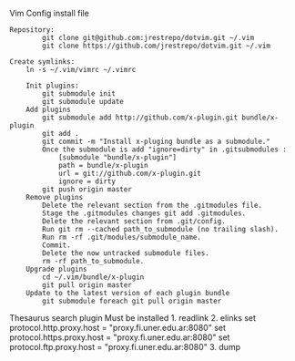 Vim Config install file

	Repository:
		    git clone git@github.com:jrestrepo/dotvim.git ~/.vim
        	git clone https://github.com/jrestrepo/dotvim.git ~/.vim

	Create symlinks:
		ln -s ~/.vim/vimrc ~/.vimrc

    	Init plugins:
        	git submodule init
        	git submodule update
        Add plugins 
            git submodule add http://github.com/x-plugin.git bundle/x-plugin
            git add .
            git commit -m "Install x-pluging bundle as a submodule."
            Once the submodule is add "ignore=dirty" in .gitsubmodules :
                [submodule "bundle/x-plugin"]
	            path = bundle/x-plugin
	            url = git://github.com/x-plugin.git
                ignore = dirty
            git push origin master    
        Remove plugins
            Delete the relevant section from the .gitmodules file.
            Stage the .gitmodules changes git add .gitmodules.
            Delete the relevant section from .git/config.
            Run git rm --cached path_to_submodule (no trailing slash).
            Run rm -rf .git/modules/submodule_name.
            Commit.
            Delete the now untracked submodule files.
            rm -rf path_to_submodule.
        Upgrade plugins
            cd ~/.vim/bundle/x-plugin
            git pull origin master
        Update to the latest version of each plugin bundle
            git submodule foreach git pull origin master


Thesaurus search plugin 
	Must be installed
    		1. readlink
    		2. elinks
				set protocol.http.proxy.host = "proxy.fi.uner.edu.ar:8080"
				set protocol.https.proxy.host = "proxy.fi.uner.edu.ar:8080"
				set protocol.ftp.proxy.host = "proxy.fi.uner.edu.ar:8080"
    		3. dump
